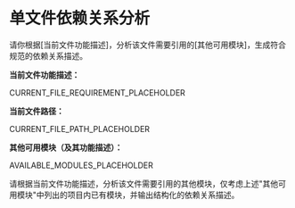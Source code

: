 # 单文件依赖关系分析

请你根据[当前文件功能描述]，分析该文件需要引用的[其他可用模块]，生成符合规范的依赖关系描述。

**当前文件功能描述：**

CURRENT_FILE_REQUIREMENT_PLACEHOLDER

**当前文件路径：**

CURRENT_FILE_PATH_PLACEHOLDER

**其他可用模块（及其功能描述）：**

AVAILABLE_MODULES_PLACEHOLDER

请根据当前文件功能描述，分析该文件需要引用的其他模块，仅考虑上述"其他可用模块"中列出的项目内已有模块，并输出结构化的依赖关系描述。
